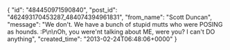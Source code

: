  {
   "id": "484450971590840",
   "post_id": "462493170453287_484074394961831",
   "from_name": "Scott Duncan",
   "message": "We don't. We have a bunch of stupid mutts who were POSING as hounds. :P\n\nOh, you were'nt talking about ME, were you? I can't DO anything",
   "created_time": "2013-02-24T06:48:06+0000"
 }
